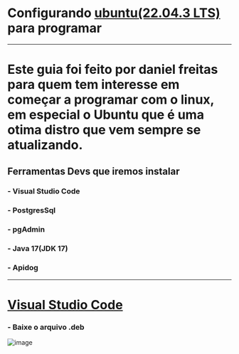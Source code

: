# Configurando [ubuntu(22.04.3 LTS)](https://ubuntu.com/download/desktop) para programar
___

# Este guia foi feito por daniel freitas para quem tem interesse em começar a programar com o linux, em especial o Ubuntu que é uma otima distro que vem sempre se atualizando.

## Ferramentas Devs que iremos instalar
### - Visual Studio Code
###  - PostgresSql
###  - pgAdmin
###  - Java 17(JDK 17)
###  - Apidog
____ 
# [Visual Studio Code](https://code.visualstudio.com/)
### - Baixe o arquivo .deb
![image](https://github.com/DanielFreitassc/Configurando_ubuntu_para_programar/assets/129224303/314d229d-6a56-4d85-a72b-8ca46174b057)

